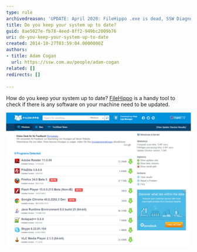 ```yaml
---
type: rule
archivedreason: 'UPDATE: April 2020: FileHippo .exe is dead, SSW Diagnostics .exe is dead and there is no equivalent utility.'
title: Do you keep your system up to date?
guid: 8ae5027e-fb78-4eed-8ff2-949bc2009b76
uri: do-you-keep-your-system-up-to-date
created: 2014-10-27T03:59:04.0000000Z
authors:
- title: Adam Cogan
  url: https://ssw.com.au/people/adam-cogan
related: []
redirects: []

---
```


How do you keep your system up to date? [FileHippo](http://filehippo.com/) is a handy tool to check if there is any software on your machine need to be updated. 
<!--endintro-->

![Figure: FileHippo tells which software need to update](FileHippo.png)
